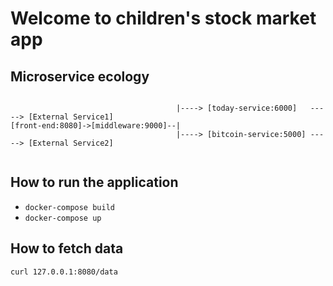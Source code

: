 # Welcome to children's stock market app


## Microservice ecology


```

                                     |----> [today-service:6000]   -----> [External Service1]
[front-end:8080]->[middleware:9000]--|
                                     |----> [bitcoin-service:5000] -----> [External Service2]


```
## How to run the application
- `docker-compose build`
- `docker-compose up`

## How to fetch data
`curl 127.0.0.1:8080/data`